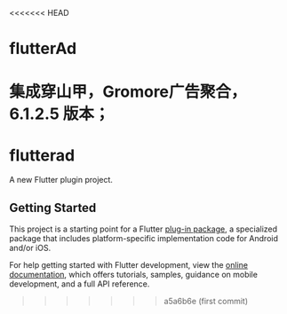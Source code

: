 <<<<<<< HEAD
# flutterAd
集成穿山甲，Gromore广告聚合，6.1.2.5 版本；
=======
# flutterad

A new Flutter plugin project.

## Getting Started

This project is a starting point for a Flutter
[plug-in package](https://flutter.dev/developing-packages/),
a specialized package that includes platform-specific implementation code for
Android and/or iOS.

For help getting started with Flutter development, view the
[online documentation](https://flutter.dev/docs), which offers tutorials,
samples, guidance on mobile development, and a full API reference.

>>>>>>> a5a6b6e (first commit)

